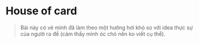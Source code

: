 # House of card
> Bài này có vẻ mình đã làm theo một hướng hơi khó so với idea thực sự của người ra đề (cảm thấy mình óc chó nên ko viết cụ thể).
